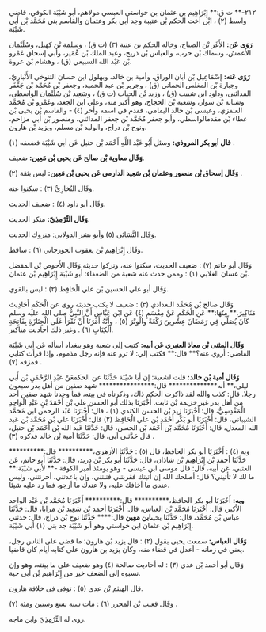 ٢١٢-** ت ق:** إِبْرَاهِيم بن عثمان بن خواستي العبسي مولاهم، أبو شَيْبَة الكوفي، قاضي واسط (٢) ، ابْن أخت الحكم بْن عتيبة وجد أبي بكر وعثمان والقاسم بني مُحَمَّد بْن أَبي شَيْبَة.

**رَوَى عَن:** الأَغَر بْن الصباح، وخاله الحكم بن عتبة (٣) (ت ق) ، وسلمة بْن كهيل، وسُلَيْمان الأعمش، وسماك بْن حرب، والعباس بْن ذريح، وعبد الملك بْن عُمَير، وأبي إسحاق عَمْرو بْن عَبْد الله السبيعي (ق) ، وهشام بْن عروة.

**رَوَى عَنه:** إِسْمَاعِيل بْن أبان الوراق، وأمية بن خالد، وبهلول ابن حسان التنوخي الأَنْبارِيّ، وجبارة بْن المغلس الحماني (ق) ، وجرير بْن عبد الحميد، وجعفر بْن مُحَمَّد بْن جَعْفَر المدائني، وداود ابن شبيب (ق) ، وزيد بْن الحباب (ت ق) ، وسَعِيد بْن سُلَيْمان الواسطي، وشبابة بْن سوار، وشعبة بْن الحجاج، وهو أكبر منه، وعلي ابن الجعد، وعَمْرو بْن مُحَمَّد العنقزي، وعيسى بْن خالد اليمامي، فقدم في اسمه وأخر (٤) - والقاسم بْن يحيى بْن عطاء بْن مقدمالواسطي، وأبو جعفر مُحَمَّد بْن جعفر المدائني، ومنصور بْن أَبي مزاحم، ونوح بْن دراج، والوليد بْن مسلم، ويزيد بْن هارون.

**قال أبو بكر المروذي:** وسئل أَبُو عَبْد اللَّهِ أَحْمَد بْن حنبل عَن أبي شَيْبَة فضعفه (١) .

**وَقَال معاوية بْن صالح عَن يحيى بْن مَعِين:** ضعيف.

**وَقَال إسحاق بْن منصور وعثمان بْن سَعِيد الدارمي عَن يحيى بْن مَعِين:** ليس بثقة (٢) .

وقَال البُخارِيُّ (٣) : سكتوا عنه.

وَقَال أبو داود (٤) : ضعيف الحديث.

**وَقَال التِّرْمِذِيّ:** منكر الحديث.

وَقَال النَّسَائي (٥) وأبو بشر الدولابي: متروك الحديث.

وَقَال إِبْرَاهِيم بْن يعقوب الجوزجاني (٦) : ساقط.

وَقَال أبو حاتم (٧) : ضعيف الحديث، سكتوا عنه، وتركوا حديثه.وَقَال الأَحوص بْن المفضل بْن غسان الغلابي (١) : وممن حدث عنه شعبة من الضعفاء: أبو شَيْبَة إِبْرَاهِيم بْن عثمان.

وَقَال أبو علي الحسين بْن علي الْحَافِظ (٢) : ليس بالقوي.

وَقَال صالح بْن مُحَمَّد البغدادي (٣) : ضعيف لا يكتب حديثه روى عن الْحَكَمِ أَحَادِيثَ مَنَاكِيرَ.** مِنْهَا:** عَنِ الْحَكَمِ عَنْ مِقْسَمٍ (٤) عَنِ ابْنِ عَبَّاسٍ أَنَّ النَّبِيُّ صلى الله عليه وسلم كَانَ يُصَلِّي فِي رَمَضَانَ عِشْرِينَ رَكْعَةً والْوِتْرَ (٥) ، وأَنَّهُ أَمَرَنَا أَنْ نَقْرَأَ عَلَى الْجِنَازَةِ بِفَاتِحَةِ الْكِتَابِ (٦) . وغير ذلك أحاديث مناكير.

**وَقَال المثنى بْن معاذ العنبري عَن أبيه:** كتبت إلى شعبة وهو ببغداد أسأله عَن أبي شَيْبَة القاضي: أروي عنه؟** قال:** فكتب إلي: لا ترو عنه فإنه رجل مذموم، وإذا قرأت كتابي فمزقه (٧) .

**وَقَال أمية بْن خالد:** قلت لشعبة: إن أبا شَيْبَة حَدَّثَنَا عن الحكمعَنْ عَبْدِ الرَّحْمَنِ بْن أَبي ليلى،** أنه************** قال:**************** شهد صفين من أهل بدر سبعون رجلا. قال: كذب والله لقد ذاكرت الحكم ذاك، وذكرناه في بيته، فما وجدنا شهد صفين أحد من أهل بدر غير خزيمة بْن ثابت. أَخْبَرَنَا بذلك أبو الحسن علي بْن أَحْمَدَ بْنِ عَبْدِ الْوَاحِدِ الْمَقْدِسِيُّ، قال: أَخْبَرَنَا زيد بْن الحسن الكندي (١) ، قال: أَخْبَرَنَا عَبْد الرحمن ابن مُحَمَّد الشيباني، قال: أَخْبَرَنَا أبو بَكْر أَحْمَد بْن علي الْحَافِظ (٢) قال: أَخْبَرَنَا علي بْن مُحَمَّد بْن عَبد الله المعدل، قال: أَخْبَرَنَا مُحَمَّد بْن أَحْمَد بْن الحسن، قال: حَدَّثَنَا عَبد الله بْن أَحْمَد بْن حنبل، قال حَدَّثني أبي، قال: حَدَّثَنَا أمية بْن خالد فذكره (٣) .

وبه (٤) : أَخْبَرَنَا أبو بكر الحافظ، قال (٥) : حَدَّثَنَا الأزهري،********** قال:********** حَدَّثَنَا أحمد بْن إِبْرَاهِيم بْن شاذان، قال: حَدَّثَنَا أبو بكر بْن دريد، قال: حَدَّثَنَا أبو حاتم، عَن العتبي، عَن أبيه، قال: قال موسى ابن عيسى - وهو يومئذ أمير الكوفة -** لأبي شَيْبَة:** ما لك لا تأتيني؟ قال: أصلحك الله إن أتيتك فقربتني فتنتني، وإن باعدتني، أحزنتني، وليس عندي ما أخافك عليه، ولا عندك ما أرجو. فما رد عليه شيئا.

**وبه:** أَخْبَرَنَا أبو بكر الحافظ،********** قال:********** أَخْبَرَنَا مُحَمَّد بْن عَبْد الواحد الأكبر، قال: أَخْبَرَنَا مُحَمَّد بْن العباس، قال: أَخْبَرَنَا أحمد بْن سَعِيد بْن مرابا، قال: حَدَّثَنَا عباس بْن مُحَمَّد، قال: حَدَّثَنَا يحيى**ابن مَعِين** قال:**** حَدَّثَنَا نوح بْن دراج، قال: حدثني إِبْرَاهِيم بْن عثمان ابن خواستي وهو أبو شَيْبَة جد بني (١) أبي شَيْبَة.

**وَقَال العباس:** سمعت يحيى يقول (٢) : قال يزيد بْن هارون: ما قضى على الناس رجل، يعني في زمانه - أعدل في قضاء منه، وكان يزيد بن هارون على كتابه أيام كان قاضيا.

وَقَال أبو أحمد بْن عدي (٣) : له أحاديث صالحة (٤) وهو ضعيف على ما بينته، وهو وإن نسبوه إلى الضعف خير من إِبْرَاهِيم بْن أَبي حية.

قال الهيثم بْن عدي (٥) : توفي في خلافة هارون.

وَقَال قعنب بْن المحرر (٦) : مات سنة تسع وستين ومئة (٧) .

روى له التِّرْمِذِيّ وابن ماجه.